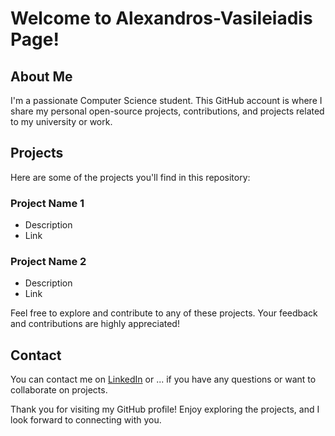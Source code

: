 # Welcome to Alexandros-Vasileiadis Page!

## About Me
I'm a passionate Computer Science student. This GitHub account is where I share my personal open-source projects, contributions, and projects related to my university or work. 

## Projects
Here are some of the projects you'll find in this repository:

### Project Name 1
- Description
- Link

### Project Name 2
- Description
- Link

Feel free to explore and contribute to any of these projects. Your feedback and contributions are highly appreciated!

## Contact
You can contact me on [LinkedIn](www.linkedin.com/in/alexandros-vasileiadis) or ... if you have any questions or want to collaborate on projects.

Thank you for visiting my GitHub profile! Enjoy exploring the projects, and I look forward to connecting with you.
